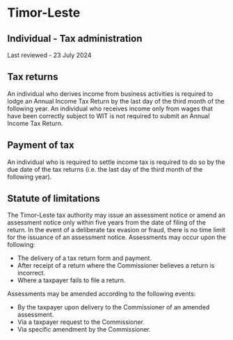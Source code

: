 # Timor-Leste
## Individual - Tax administration
Last reviewed - 23 July 2024
## Tax returns
An individual who derives income from business activities is required to lodge an Annual Income Tax Return by the last day of the third month of the following year.
An individual who receives income only from wages that have been correctly subject to WIT is not required to submit an Annual Income Tax Return.
## Payment of tax
An individual who is required to settle income tax is required to do so by the due date of the tax returns (i.e. the last day of the third month of the following year).
## Statute of limitations
The Timor-Leste tax authority may issue an assessment notice or amend an assessment notice only within five years from the date of filing of the return. In the event of a deliberate tax evasion or fraud, there is no time limit for the issuance of an assessment notice.
Assessments may occur upon the following:
  * The delivery of a tax return form and payment.
  * After receipt of a return where the Commissioner believes a return is incorrect.
  * Where a taxpayer fails to file a return.


Assessments may be amended according to the following events:
  * By the taxpayer upon delivery to the Commissioner of an amended assessment.
  * Via a taxpayer request to the Commissioner.
  * Via specific amendment by the Commissioner.


